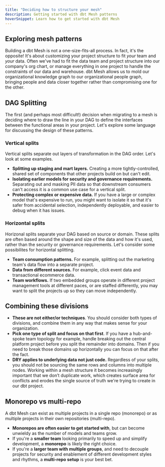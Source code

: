 ```yaml
---
title: "Deciding how to structure your mesh"
description: Getting started with dbt Mesh patterns
hoverSnippet: Learn how to get started with dbt Mesh
---
```


## Exploring mesh patterns

Building a dbt Mesh is not a one-size-fits-all process. In fact, it's the opposite! It's about customizing your project structure to fit _your_ team and _your_ data. Often we've had to fit the data team and project structure into our company's org chart, or manage everything in one project to handle the constraints of our data and warehouse. dbt Mesh allows us to mold our organizational knowledge graph to our organizational people graph, bringing people and data closer together rather than compromising one for the other.

## DAG Splitting

The first (and perhaps most difficult!) decision when migrating to a mesh is deciding where to draw the line in your DAG to define the interfaces between the functional areas in your project. Let's explore some language for discussing the design of these patterns.
### Vertical splits

Vertical splits separate out layers of transformation in the DAG order. Let's look at some examples.

- **Splitting up staging and mart layers.** Creating a more tightly-controlled, shared set of components that other projects build on but can't edit.
- **Isolating earlier models for security and governance requirements.** Separating out and masking PII data so that downstream consumers can't access it is a common use case for a vertical split.
- **Protecting complex or expensive data.** If you have a large or complex model that's expensive to run, you might want to isolate it so that it's safer from accidental selection, independently deployable, and easier to debug when it has issues.

### Horizontal splits

Horizonal splits separate your DAG based on source or domain. These splits are often based around the shape and size of the data and how it's used, rather than the security or governance requirements. Let's consider some possibilites for horizontal splitting.

- **Team consumption patterns.** For example, splitting out the marketing team's data flow into a separate project.
- **Data from different sources.** For example, click event data and transactional ecommerce data.
- **Team workflows.** If two embedded groups operate in different project management tools at different paces, or are staffed differently, you may want to split the projects up so they can move independently.

## Combining these divisions

- **These are not either/or techniques**. You should consider both types of divisions, and combine them in any way that makes sense for your organization.
- **Pick one type of split and focus on that first**. If you have a hub-and-spoke team topology for example, handle breaking out the central platform project before you split the remainder into domains. Then if you need to break those domains up horizontally you can focus on that after the fact.
- **DRY applies to underlying data not just code.** Regardless of your splits, you should not be sourcing the same rows and columns into multiple nodes. Working within a mesh structure it becomes increasingly important that we don’t duplicate work, which creates surface area for conflicts and erodes the single source of truth we're trying to create in our dbt project.

## Monorepo vs multi-repo

A dbt Mesh can exist as multiple projects in a single repo (monorepo) or as multiple projects in their own repositories (multi-repo).

- **Monorepos are often easier to get started with**, but can become unwieldy as the number of models and teams grow.
- If you're a **smaller team** looking primarily to speed up and simplify development, a **monorepo** is likely the right choice.
- If you're a **larger team with multiple groups**, and need to decouple projects for security and enablement of different development styles and rhythms, a **multi-repo setup** is your best bet.
